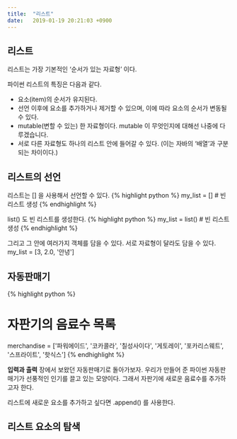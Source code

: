 ```yaml
---
title:  "리스트"
date:   2019-01-19 20:21:03 +0900
---
```


## 리스트
리스트는 가장 기본적인 ‘순서가 있는 자료형’ 이다. 

파이썬 리스트의 특징은 다음과 같다.
* 요소(item)의 순서가 유지된다.
* 선언 이후에 요소를 추가하거나 제거할 수 있으며, 이에 따라 요소의 순서가 변동될 수 있다.
* mutable(변할 수 있는) 한 자료형이다. mutable 이 무엇인지에 대해선 나중에 다루겠습니다.
* 서로 다른 자료형도 하나의 리스트 안에 들어갈 수 있다. (이는 자바의 ‘배열’과 구분되는 차이이다.)


## 리스트의 선언
리스트는 [] 을 사용해서 선언할 수 있다.
{% highlight python %}
my_list = [] # 빈 리스트 생성
{% endhighlight %}

list() 도 빈 리스트를 생성한다.
{% highlight python %}
my_list = list() # 빈 리스트 생성
{% endhighlight %}

그리고 그 안에 여러가지 객체를 담을 수 있다. 서로 자료형이 달라도 담을 수 있다.
my_list = [3, 2.0, '안녕'] 

## 자동판매기 

{% highlight python %}
# 자판기의 음료수 목록
merchandise = ['파워에이드', '코카콜라', '칠성사이다', '게토레이', '포카리스웨트', '스프라이트', '핫식스']
{% endhighlight %}

**입력과 출력** 장에서 보왔던 자동판매기로 돌아가보자. 우리가 만들어 준 파이썬 자동판매기가 선풍적인 인기를
끌고 있는 모양이다. 그래서 자판기에 새로운 음료수를 추가하고자 한다.

리스트에 새로운 요소를 추가하고 싶다면 .append() 를 사용한다. 


## 리스트 요소의 탐색 
<!-- TODO -->

















